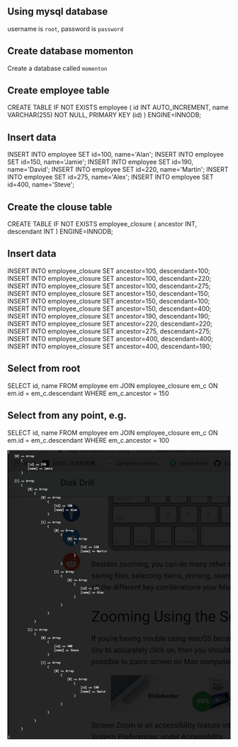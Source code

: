 

## Using mysql database
username is `root`, password is `password`

## Create database momenton
Create a database called `momenton`

## Create employee table
CREATE TABLE IF NOT EXISTS employee (
    id INT AUTO_INCREMENT,
    name VARCHAR(255) NOT NULL,
    PRIMARY KEY (id)
)  ENGINE=INNODB;

## Insert data
INSERT INTO employee SET id=100, name='Alan';
INSERT INTO employee SET id=150, name='Jamie';
INSERT INTO employee SET id=190, name='David';
INSERT INTO employee SET id=220, name='Martin';
INSERT INTO employee SET id=275, name='Alex';
INSERT INTO employee SET id=400, name='Steve';

## Create the clouse table
CREATE TABLE IF NOT EXISTS employee_closure (
    ancestor INT,
    descendant INT
)  ENGINE=INNODB;

## Insert data
INSERT INTO employee_closure SET ancestor=100, descendant=100;
INSERT INTO employee_closure SET ancestor=100, descendant=220;
INSERT INTO employee_closure SET ancestor=100, descendant=275;
INSERT INTO employee_closure SET ancestor=150, descendant=150;
INSERT INTO employee_closure SET ancestor=150, descendant=100;
INSERT INTO employee_closure SET ancestor=150, descendant=400;
INSERT INTO employee_closure SET ancestor=190, descendant=190;
INSERT INTO employee_closure SET ancestor=220, descendant=220;
INSERT INTO employee_closure SET ancestor=275, descendant=275;
INSERT INTO employee_closure SET ancestor=400, descendant=400;
INSERT INTO employee_closure SET ancestor=400, descendant=190;


## Select from root
SELECT 
    id, name 
FROM 
    employee em
JOIN 
    employee_closure em_c
ON 
    em.id = em_c.descendant
WHERE 
    em_c.ancestor = 150

## Select from any point, e.g. 
SELECT 
    id, name 
FROM 
    employee em
JOIN 
    employee_closure em_c
ON 
    em.id = em_c.descendant
WHERE 
    em_c.ancestor = 100


![alt text](data.png "Sample out")